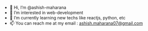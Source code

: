 - 👋 Hi, I’m @ashish-maharana
- 👀 I’m interested in web-development
- 🌱 I’m currently learning new techs like reactjs, python, etc
- 📫 You can reach me at my email : ashish.maharana07@gmail.com

<!---
ashish-maharana/ashish-maharana is a ✨ special ✨ repository because its `README.md` (this file) appears on your GitHub profile.
You can click the Preview link to take a look at your changes.
--->

